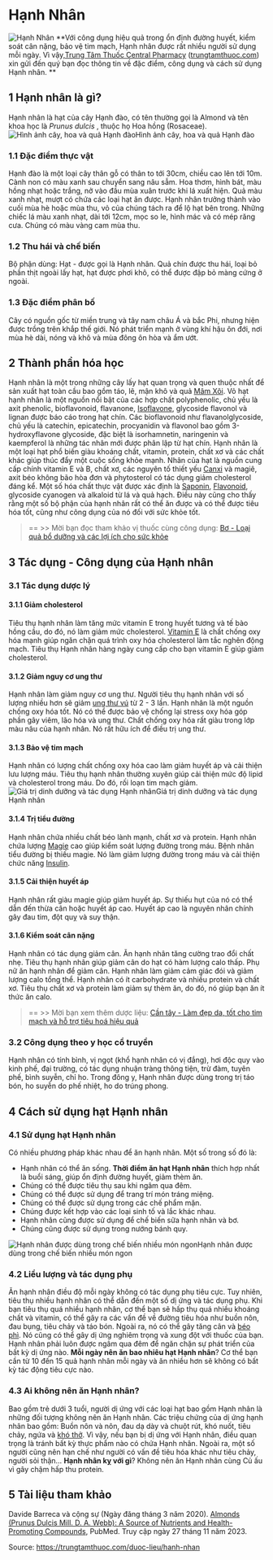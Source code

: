 # Hạnh Nhân

![Hạnh Nhân](https://trungtamthuoc.com/images/others/hanh-nhan-1-5620.jpg)
**Với công dụng hiệu quả trong ổn định đường huyết, kiểm soát cân nặng, bảo vệ tim mạch, Hạnh nhân được rất nhiều người sử dụng mỗi ngày. Vì vậy,[Trung Tâm Thuốc Central Pharmacy](https://trungtamthuoc.com/ "Trung Tâm Thuốc Central Pharmacy") ([trungtamthuoc.com](https://trungtamthuoc.com/ "trungtamthuoc.com")) xin gửi đến quý bạn đọc thông tin về đặc điểm, công dụng và cách sử dụng Hạnh nhân. **
##  1 Hạnh nhân là gì? 
Hạnh nhân là hạt của cây Hạnh đào, có tên thường gọi là Almond và tên khoa học là _Prunus dulcis_ , thuộc họ Hoa hồng (Rosaceae).
![Hình ảnh cây, hoa và quả Hạnh đào](https://trungtamthuoc.com/images/item/hanh-nhan-2\(1\).jpg)Hình ảnh cây, hoa và quả Hạnh đào
### 1.1 Đặc điểm thực vật
Hạnh đào là một loại cây thân gỗ có thân to tới 30cm, chiều cao lên tới 10m. Cành non có màu xanh sau chuyển sang nâu sẫm. Hoa thơm, hình bát, màu hồng nhạt hoặc trắng, nở vào đầu mùa xuân trước khi lá xuất hiện. Quả màu xanh nhạt, mượt có chứa các loại hạt ăn được. Hạnh nhân trưởng thành vào cuối mùa hè hoặc mùa thu, vỏ của chúng tách ra để lộ hạt bên trong. Những chiếc lá màu xanh nhạt, dài tới 12cm, mọc so le, hình mác và có mép răng cưa. Chúng có màu vàng cam mùa thu. 
### 1.2 Thu hái và chế biến
Bộ phận dùng: Hạt - được gọi là Hạnh nhân.
Quả chín được thu hái, loại bỏ phần thịt ngoài lấy hạt, hạt được phơi khô, có thể được đập bỏ màng cứng ở ngoài.
### 1.3 Đặc điểm phân bố
Cây có nguồn gốc từ miền trung và tây nam châu Á và bắc Phi, nhưng hiện được trồng trên khắp thế giới. Nó phát triển mạnh ở vùng khí hậu ôn đới, nơi mùa hè dài, nóng và khô và mùa đông ôn hòa và ẩm ướt.
##  2 Thành phần hóa học
Hạnh nhân là một trong những cây lấy hạt quan trọng và quen thuộc nhất để sản xuất hạt toàn cầu bao gồm táo, lê, mận khô và quả [Mâm Xôi](https://trungtamthuoc.com/hoat-chat/mam-xoi "Mâm Xôi"). Vỏ hạt hạnh nhân là một nguồn nổi bật của các hợp chất polyphenolic, chủ yếu là axit phenolic, bioflavonoid, flavanone, [Isoflavone](https://trungtamthuoc.com/hoat-chat/isoflavone "Isoflavone"), glycoside flavonol và lignan được báo cáo trong hạt chín. Các bioflavonoid như flavanolglycoside, chủ yếu là catechin, epicatechin, procyanidin và flavonol bao gồm 3-hydroxyflavone glycoside, đặc biệt là isorhamnetin, naringenin và kaempferol là những tác nhân mới được phân lập từ hạt chín. 
Hạnh nhân là một loại hạt phổ biến giàu khoáng chất, vitamin, protein, chất xơ và các chất khác giúp thúc đẩy một cuộc sống khỏe mạnh. Nhân của hạt là nguồn cung cấp chính vitamin E và B, chất xơ, các nguyên tố thiết yếu [Canxi](https://trungtamthuoc.com/hoat-chat/canxi "Canxi") và magiê, axit béo không bão hòa đơn và phytosterol có tác dụng giảm cholesterol đáng kể. 
Một số hóa chất thực vật được xác định là [Saponin](https://trungtamthuoc.com/hoat-chat/saponin "Saponin"), [Flavonoid](https://trungtamthuoc.com/hoat-chat/flavonoid "Flavonoid"), glycoside cyanogen và alkaloid từ lá và quả hạch. Điều này cũng cho thấy rằng một số bộ phận của hạnh nhân rất có thể ăn được và có thể được tiêu hóa tốt, cũng như công dụng của nó đối với sức khỏe tốt. 
> == >> Mời bạn đọc tham khảo vị thuốc cùng công dụng: [Bơ - Loại quả bổ dưỡng và các lợi ích cho sức khỏe](https://trungtamthuoc.com/duoc-lieu/bo-46)
##  3 Tác dụng - Công dụng của Hạnh nhân
### 3.1 Tác dụng dược lý
#### 3.1.1 Giảm cholesterol 
Tiêu thụ hạnh nhân làm tăng mức vitamin E trong huyết tương và tế bào hồng cầu, do đó, nó làm giảm mức cholesterol. [Vitamin E](https://trungtamthuoc.com/hoat-chat/vitamin-e "Vitamin E") là chất chống oxy hóa mạnh giúp ngăn chặn quá trình oxy hóa cholesterol làm tắc nghẽn động mạch. Tiêu thụ Hạnh nhân hàng ngày cung cấp cho bạn vitamin E giúp giảm cholesterol. 
#### 3.1.2 Giảm nguy cơ ung thư 
Hạnh nhân làm giảm nguy cơ ung thư. Người tiêu thụ hạnh nhân với số lượng nhiều hơn sẽ giảm [ung thư vú](https://trungtamthuoc.com/bai-viet/ung-thu-vu "ung thư vú") từ 2 - 3 lần. Hạnh nhân là một nguồn chống oxy hóa tốt. Nó có thể được bảo vệ chống lại stress oxy hóa góp phần gây viêm, lão hóa và ung thư. Chất chống oxy hóa rất giàu trong lớp màu nâu của hạnh nhân. Nó rất hữu ích để điều trị ung thư. 
#### 3.1.3 Bảo vệ tim mạch
Hạnh nhân có lượng chất chống oxy hóa cao làm giảm huyết áp và cải thiện lưu lượng máu. Tiêu thụ hạnh nhân thường xuyên giúp cải thiện mức độ lipid và cholesterol trong máu. Do đó, rối loạn tim mạch giảm.
![Giá trị dinh dưỡng và tác dụng Hạnh nhân](https://trungtamthuoc.com/images/item/hanh-nhan-3.jpg)Giá trị dinh dưỡng và tác dụng Hạnh nhân
#### 3.1.4 Trị tiểu đường
Hạnh nhân chứa nhiều chất béo lành mạnh, chất xơ và protein. Hạnh nhân chứa lượng [Magie](https://trungtamthuoc.com/hoat-chat/magie "Magie") cao giúp kiểm soát lượng đường trong máu. Bệnh nhân tiểu đường bị thiếu magie. Nó làm giảm lượng đường trong máu và cải thiện chức năng [Insulin](https://trungtamthuoc.com/hoat-chat/insulin "Insulin").
#### 3.1.5 Cải thiện huyết áp
Hạnh nhân rất giàu magie giúp giảm huyết áp. Sự thiếu hụt của nó có thể dẫn đến thừa cân hoặc huyết áp cao. Huyết áp cao là nguyên nhân chính gây đau tim, đột quỵ và suy thận.
#### 3.1.6 Kiểm soát cân nặng
Hạnh nhân có tác dụng giảm cân. Ăn hạnh nhân tăng cường trao đổi chất nhẹ. Tiêu thụ hạnh nhân giúp giảm cân do hạt có hàm lượng calo thấp. Phụ nữ ăn hạnh nhân để giảm cân.
Hạnh nhân làm giảm cảm giác đói và giảm lượng calo tổng thể. Hạnh nhân có ít carbohydrate và nhiều protein và chất xơ. Tiêu thụ chất xơ và protein làm giảm sự thèm ăn, do đó, nó giúp bạn ăn ít thức ăn calo. 
> == >> Mời bạn xem thêm dược liệu: [Cần tây - Làm đẹp da, tốt cho tim mạch và hỗ trợ tiêu hoá hiệu quả](https://trungtamthuoc.com/duoc-lieu/can-tay)
### 3.2 Công dụng theo y học cổ truyền
Hạnh nhân có tính bình, vị ngọt (khổ hạnh nhân có vị đắng), hơi độc quy vào kinh phế, đại trường, có tác dụng nhuận tràng thông tiện, trừ đàm, tuyên phế, bình suyễn, chỉ ho.
Trong đông y, Hạnh nhân được dùng trong trị táo bón, ho suyễn do phế nhiệt, ho do trúng phong.
##  4 Cách sử dụng hạt Hạnh nhân
### 4.1 Sử dụng hạt Hạnh nhân
Có nhiều phương pháp khác nhau để ăn hạnh nhân. Một số trong số đó là:
  * Hạnh nhân có thể ăn sống. **Thời điểm ăn hạt Hạnh nhân** thích hợp nhất là buổi sáng, giúp ổn định đường huyết, giảm thèm ăn.
  * Chúng có thể được tiêu thụ sau khi ngâm qua đêm.
  * Chúng có thể được sử dụng để trang trí món tráng miệng.
  * Chúng có thể được sử dụng trong các chế phẩm mặn.
  * Chúng được kết hợp vào các loại sinh tố và lắc khác nhau.
  * Hạnh nhân cũng được sử dụng để chế biến sữa hạnh nhân và bơ.
  * Chúng cũng được sử dụng trong nướng bánh quy.


![Hạnh nhân được dùng trong chế biến nhiều món ngon](https://trungtamthuoc.com/images/item/hanh-nhan-4.jpg)Hạnh nhân được dùng trong chế biến nhiều món ngon
### 4.2 Liều lượng và tác dụng phụ
Ăn hạnh nhân điều độ mỗi ngày không có tác dụng phụ tiêu cực. Tuy nhiên, tiêu thụ nhiều hạnh nhân có thể dẫn đến một số dị ứng và tác dụng phụ.
Khi bạn tiêu thụ quá nhiều hạnh nhân, cơ thể bạn sẽ hấp thụ quá nhiều khoáng chất và vitamin, có thể gây ra các vấn đề về đường tiêu hóa như buồn nôn, đau bụng, tiêu chảy và táo bón. Ngoài ra, nó có thể gây tăng cân và [béo phì](https://trungtamthuoc.com/bai-viet/benh-beo-phi "béo phì"). Nó cũng có thể gây dị ứng nghiêm trọng và xung đột với thuốc của bạn.
Hạnh nhân phải luôn được ngâm qua đêm để ngăn chặn sự phát triển của bất kỳ dị ứng nào. 
**Mỗi ngày nên ăn bao nhiêu hạt Hạnh nhân**? Cơ thể bạn cần từ 10 đến 15 quả hạnh nhân mỗi ngày và ăn nhiều hơn sẽ không có bất kỳ tác động tiêu cực nào.
### 4.3 Ai không nên ăn Hạnh nhân?
Bao gồm trẻ dưới 3 tuổi, người dị ứng với các loại hạt bao gồm Hạnh nhân là những đối tượng không nên ăn Hạnh nhân. Các triệu chứng của dị ứng hạnh nhân bao gồm: Buồn nôn và nôn, đau dạ dày và chuột rút, khó nuốt, tiêu chảy, ngứa và [khó thở](https://trungtamthuoc.com/bai-viet/huong-dan-chan-doan-va-xu-tri-tinh-trang-kho-tho "khó thở"). Vì vậy, nếu bạn bị dị ứng với Hạnh nhân, điều quan trọng là tránh bất kỳ thực phẩm nào có chứa Hạnh nhân.
Ngoài ra, một số người cũng nên hạn chế như người có vấn đề tiêu hóa khác như tiêu chảy, người sỏi thận…
**Hạnh nhân kỵ với gì**? Không nên ăn Hạnh nhân cùng Củ ấu vì gây chậm hấp thu protein.
##  5 Tài liệu tham khảo
Davide Barreca và cộng sự (Ngày đăng tháng 3 năm 2020). [Almonds (Prunus Dulcis Mill. D. A. Webb): A Source of Nutrients and Health-Promoting Compounds](https://www.ncbi.nlm.nih.gov/pmc/articles/PMC7146189/), PubMed. Truy cập ngày 27 tháng 11 năm 2023.


Source: https://trungtamthuoc.com/duoc-lieu/hanh-nhan